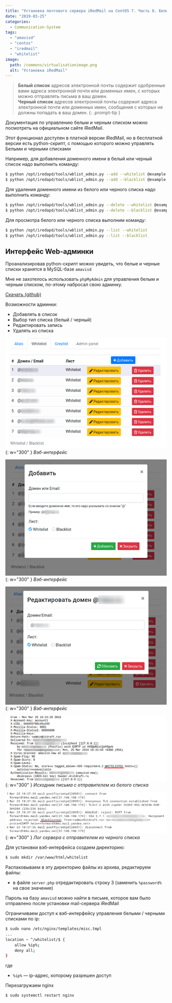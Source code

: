 ```yaml
---
title: "Установка почтового сервера iRedMail на CentOS 7. Часть 8. Белые и черные списки. Web-интерфейс"
date: "2019-03-25"
categories: 
  - Communication-System
tags: 
  - "amavisd"
  - "centos"
  - "iredmail"
  - "whitelist"
image:
  path: /commons/virtualisationimage.png
  alt: "Установка iRedMail"
---
```


> **Белый список** адресов электронной почты содержит одобренные вами адреса электронной почти или доменных имен, с которых можно отправлять письма в ваш домен.  
> **Черный список** адресов электронной почты содержит адреса электронной почти или доменных имен, сообщения с которых не должны попадать в ваш домен.
{: .prompt-tip }

Документация по управлению белым и черным списком можно посмотреть на официальном сайте iRedMail.

Этот функционал доступен в платной версии iRedMail, но в бесплатной версии есть python-скрипт, с помощью которого можно управлять Белыми и черными списками

Например, для добавления доменного имени в белый или черный список надо выполнить команду:

```sh
$ python /opt/iredapd/tools/wblist_admin.py --add --whitelist @example.com
$ python /opt/iredapd/tools/wblist_admin.py --add --blacklist @example.com
```

Для удаления доменного имени из белого или черного списка надо выполнить команду:

```sh
$ python /opt/iredapd/tools/wblist_admin.py --delete --whitelist @example.com
$ python /opt/iredapd/tools/wblist_admin.py --delete --blacklist @example.com
```

Для просмотра белого или черного списка выполним команду:

```sh
$ python /opt/iredapd/tools/wblist_admin.py --list --whitelist
$ python /opt/iredapd/tools/wblist_admin.py --list --blacklist
```

## Интерфейс Web-админки

Проанализировав python-скрипт можно увидеть, что белые и черные списки хранятся в MySQL-базе `amavisd`

Мне не захотелось использовать `phpMyAdmin` для управления белым и черным списком, по-этому набросал свою админку.

[Скачать (github)](https://github.com/bullvinkl/whitelist)

Возможности админки:

- Добавлять в список
- Выбор тип списка (белый / черный)
- Редактировать запись
- Удалять из списка

![](/assets/img/posts/2019/03/25/wp_whitelist_1-1.png){: w="300" }
_Вэб-интерфейс_

![](/assets/img/posts/2019/03/25/wp_whitelist_2-1.png){: w="300" }
_Вэб-интерфейс_

![](/assets/img/posts/2019/03/25/wp_whitelist_3-1.png){: w="300" }
_Вэб-интерфейс_

![](/assets/img/posts/2019/03/25/wp_whitelist_4.png){: w="300" }
_Исходник письма с отправителем из белого списка_

![](/assets/img/posts/2019/03/25/wp_whitelist_5.png){: w="300" }
_Лог сервера с отправителем из черного списка_

Для установки вэб-интерфейса создаем директорию:

```sh
$ sudo mkdir /var/www/html/whitelist
```

Распаковываем в эту директорию файлы из архива, редактируем файлы:

- в файле `server.php` отредактировать строку 3 (заменить `%password%` на свое значение)

Пароль на базу `amavisd` можно найти в письме, которое вам было отправлено после установки mail-сервера iRedMail

Ограничиваем доступ к вэб-интерфейсу управления белыми / черными списками по ip:

```sh
$ sudo nano /etc/nginx/templates/misc.tmpl
...
location ~ ^/whitelist/$ {
    allow %ip%;
    deny all;
}
```

где

- `%ip%` — ip-адрес, которому разрешен доступ

Перезагружаем nginx

```sh
$ sudo systemctl restart nginx
```
